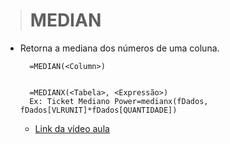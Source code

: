 ># MEDIAN
* Retorna a mediana dos números de uma coluna.
  ```
    =MEDIAN(<Column>)


    =MEDIANX(<Tabela>, <Expressão>)
    Ex: Ticket Mediano Power=medianx(fDados, fDados[VLRUNIT]*fDados[QUANTIDADE])
  ```
  * [Link da vídeo aula](https://www.youtube.com/watch?v=iBAR0Rs10bA&list=PLWfPHxJoa7zvhuFU0saAaZsCVkrjDRGaN&index=10)